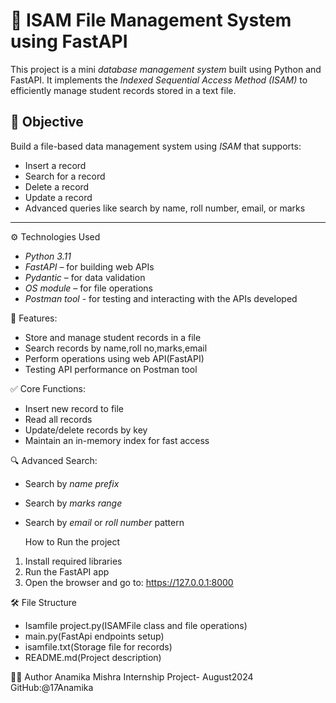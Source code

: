 # 📁 ISAM File Management System using FastAPI

This project is a mini *database management system* built using Python and FastAPI. It implements the *Indexed Sequential Access Method (ISAM)* to efficiently manage student records stored in a text file.


## 🚀 Objective

Build a file-based data management system using *ISAM* that supports:
- Insert a record
- Search for a record
- Delete a record
- Update a record
- Advanced queries like search by name, roll number, email, or marks

---

⚙ Technologies Used

- *Python 3.11*
- *FastAPI* – for building web APIs
- *Pydantic* – for data validation
- *OS module* – for file operations
- *Postman tool* - for testing and interacting with the APIs developed

📄 Features:
- Store and manage student records in a file
- Search records by name,roll no,marks,email
- Perform operations using web API(FastAPI)
- Testing API performance on Postman tool

✅ Core Functions:
- Insert new record to file
- Read all records
- Update/delete records by key
- Maintain an in-memory index for fast access
  
🔍 Advanced Search:
- Search by *name prefix*
- Search by *marks range*
- Search by *email* or *roll number* pattern

  How to Run the project
1. Install required libraries
2. Run the FastAPI app
3. Open the browser and go to:
   https://127.0.0.1:8000


🛠 File Structure
- Isamfile project.py(ISAMFile class and file operations)
- main.py(FastApi endpoints setup)
- isamfile.txt(Storage file for records)
- README.md(Project description)

 👩‍💻 Author
 Anamika Mishra
 Internship Project- August2024
 GitHub:@17Anamika
